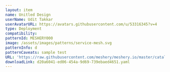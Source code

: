 ```yaml
---
layout: item
name: Unitled Design
userName: Udit Takkar
userAvatarURL: https://avatars.githubusercontent.com/u/53316345?v=4
type: Deployment
compatibility: 
patternId: MESHERY000
image: /assets/images/patterns/service-mesh.svg
patternInfo: d
patternCaveats: sample test 
URL: 'https://raw.githubusercontent.com/meshery/meshery.io/master/catalog/d20a6041-ed06-454a-9d69-739ebaed4651.yaml'
downloadLink: d20a6041-ed06-454a-9d69-739ebaed4651.yaml
---
```

